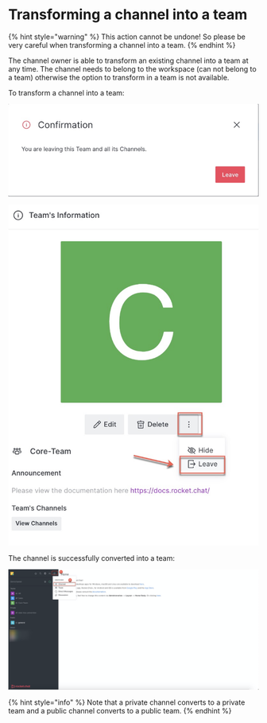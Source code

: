 # Transforming a channel into a team

{% hint style="warning" %}
This action cannot be undone! So please be very careful when transforming a channel into a team.
{% endhint %}

The channel owner is able to transform an existing channel into a team at any time. The channel needs to belong to the workspace \(can not belong to a team\) otherwise the option to transform in a team is not available.

To transform a channel into a team:

![](../../../../.gitbook/assets/image%20%28379%29.png)

![](../../../../.gitbook/assets/image%20%28378%29.png)

The channel is successfully converted into a team:

![](../../../../.gitbook/assets/image%20%28383%29.png)

{% hint style="info" %}
Note that a private channel converts to a private team and a public channel converts to a public team.
{% endhint %}

